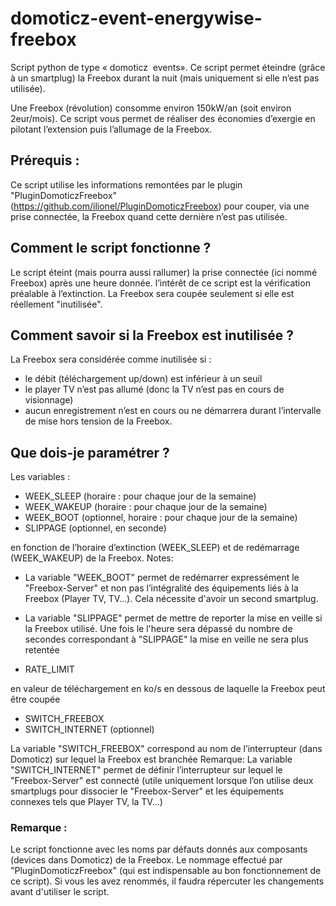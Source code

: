 # domoticz-event-energywise-freebox
Script python de type « domoticz  events». Ce script permet éteindre (grâce à un smartplug) la Freebox durant la nuit (mais uniquement si elle n’est pas utilisée).

Une Freebox (révolution) consomme environ 150kW/an (soit environ 2eur/mois). Ce script vous permet de réaliser des économies d’exergie en pilotant l’extension puis l’allumage de la Freebox.

## Prérequis :
Ce script utilise les informations remontées par le plugin "PluginDomoticzFreebox" (https://github.com/ilionel/PluginDomoticzFreebox) pour couper, via une prise connectée, la Freebox quand cette dernière n’est pas utilisée.

## Comment le script fonctionne ?
Le script éteint (mais pourra aussi rallumer) la prise connectée (ici nommé Freebox) après une heure donnée.
l’intérêt de ce script est la vérification préalable à l’extinction. La Freebox sera coupée seulement si elle est réellement "inutilisée".

## Comment savoir si la Freebox est inutilisée ?
La Freebox sera considérée comme inutilisée si :
- le débit (téléchargement up/down) est inférieur à un seuil
- le player TV n’est pas allumé (donc la TV n’est pas en cours de visionnage)
- aucun enregistrement n’est en cours ou ne démarrera durant l’intervalle de mise hors tension de la Freebox.

## Que dois-je paramétrer ?
Les variables :
- WEEK_SLEEP (horaire : pour chaque jour de la semaine)
- WEEK_WAKEUP (horaire : pour chaque jour de la semaine)
- WEEK_BOOT (optionnel, horaire : pour chaque jour de la semaine)
- SLIPPAGE (optionnel, en seconde)
 
 en fonction de l’horaire d’extinction (WEEK_SLEEP) et de redémarrage (WEEK_WAKEUP) de la Freebox.
 Notes: 
  - La variable "WEEK_BOOT" permet de redémarrer expressément le "Freebox-Server" et non pas l’intégralité des équipements liés à la Freebox (Player TV, TV...). Cela nécessite d'avoir un second smartplug.
  - La variable "SLIPPAGE" permet de mettre de reporter la mise en veille si la Freebox utilisé. Une fois le l'heure sera dépassé du nombre de secondes correspondant à "SLIPPAGE" la mise en veille ne sera plus retentée

- RATE_LIMIT

en valeur de téléchargement en ko/s en dessous de laquelle la Freebox peut être coupée

- SWITCH_FREEBOX
- SWITCH_INTERNET (optionnel)

La variable "SWITCH_FREEBOX" correspond au nom de l’interrupteur (dans Domoticz) sur lequel la Freebox est branchée
Remarque: La variable "SWITCH_INTERNET" permet de définir l’interrupteur sur lequel le "Freebox-Server" est connecté (utile uniquement lorsque l’on utilise deux smartplugs pour dissocier le "Freebox-Server" et les équipements connexes tels que Player TV, la TV...) 

### Remarque :
Le script fonctionne avec les noms par défauts donnés aux composants (devices dans Domoticz) de la Freebox. Le nommage effectué par "PluginDomoticzFreebox" (qui est indispensable au bon fonctionnement de ce script). Si vous les avez renommés, il faudra répercuter les changements avant d'utiliser le script.
